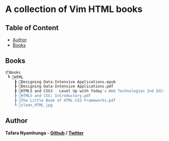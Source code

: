 # A collection of Vim HTML books

## Table of Content

* [Author](#author)
* [Books](#books)

## Books

```bash
📦Books
 ┗ 📂HTML
    ┣ 📜Designing Data-Intensive Applications.epub
    ┣ 📜Designing Data-Intensive Applications.pdf
    ┣ 📜HTML5 and CSS3 - Level Up with Today's Web Technologies 2nd Edition.pdf
    ┣ 📜HTML5 and CSS: Introductory.pdf
    ┣ 📜The Little Book of HTML-CSS Frameworks.pdf
    ┗ 📜clean_HTML.jpg
```

## Author

**Tafara Nyamhunga  - [Github](https://github.com/tafara-n) / [Twitter](https://twitter.com/tafaranyamhunga)**
